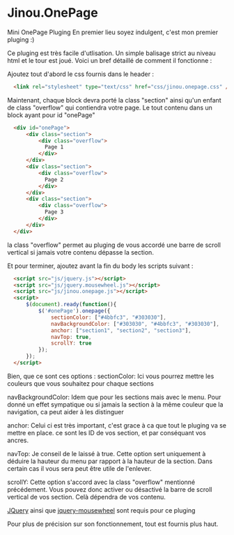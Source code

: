 # Jinou.OnePage
Mini OnePage Pluging
En premier lieu soyez indulgent, c'est mon premier pluging :)

Ce pluging est très facile d'utlisation. Un simple balisage strict au niveau html et le tour est joué.
Voici un bref détaillé de comment il fonctionne : 

Ajoutez tout d'abord le css fournis dans le header : 
```html
  <link rel="stylesheet" type="text/css" href="css/jinou.onepage.css" />
```
Maintenant, chaque block devra porté la class "section" ainsi qu'un enfant de class "overflow" qui contiendra votre page. Le tout contenu dans un block ayant pour id "onePage"
```html
  <div id="onePage">
      <div class="section">
          <div class="overflow">
            Page 1
          </div>
      </div>
      <div class="section">
          <div class="overflow">
            Page 2
          </div>
      </div>
      <div class="section">
          <div class="overflow">
            Page 3
          </div>
      </div>
  </div>
```
la class "overflow" permet au pluging de vous accordé une barre de scroll vertical si jamais votre contenu dépasse la section.

Et pour terminer, ajoutez avant la fin du body les scripts suivant :
```html
  <script src="js/jquery.js"></script>
  <script src="js/jquery.mousewheel.js"></script>
  <script src="js/jinou.onepage.js"></script>
  <script>
      $(document).ready(function(){
          $('#onePage').onepage({
              sectionColor: ["#4bbfc3", "#303030"],
              navBackgroundColor: ["#303030", "#4bbfc3", "#303030"],
              anchor: ["section1", "section2", "section3"],
              navTop: true,
              scrollY: true
          });
      });
  </script>
```

Bien, que ce sont ces options :
sectionColor: Ici vous pourrez mettre les couleurs que vous souhaitez pour chaque sections

navBackgroundColor: Idem que pour les sections mais avec le menu. Pour donné un effet sympatique ou si jamais la section à la même couleur que la navigation, ca peut aider à les distinguer

anchor: Celui ci est très important, c'est grace à ca que tout le pluging va se mettre en place. ce sont les ID de vos section, et par conséquant vos ancres.

navTop: Je conseil de le laissé à true. Cette option sert uniquement à déduire la hauteur du menu par rapport à la hauteur de la section. Dans certain cas il vous sera peut être utile de l'enlever.

scrollY: Cette option s'accord avec la class "overflow" mentionné précédement. Vous pouvez donc activer ou désactivé la barre de scroll vertical de vos section. Celà dépendra de vos contenu.

[JQuery](https://github.com/jquery/jquery) ainsi que [jquery-mousewheel](https://github.com/jquery/jquery-mousewheel) sont requis pour ce pluging

Pour plus de précision sur son fonctionnement, tout est fournis plus haut.
